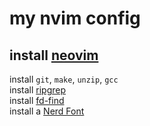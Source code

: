 # my nvim config

## install [neovim](https://github.com/neovim/neovim)

install `git`, `make`, `unzip`, `gcc`  
install [ripgrep](https://github.com/BurntSushi/ripgrep)  
install [fd-find](https://github.com/sharkdp/fd#installation)  
install a [Nerd Font](https://www.nerdfonts.com/)  
